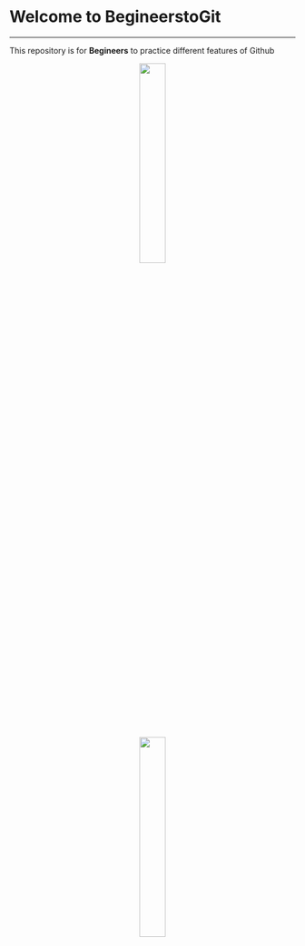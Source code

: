 # Welcome to BegineerstoGit
***
This repository is for **Begineers** to practice different features of Github
<p align = "center"><img src = "https://media.giphy.com/media/xUPGGDNsLvqsBOhuU0/giphy.gif" width = 30%></p>
<p align = "center"><img src = "https://media.giphy.com/media/bcKmIWkUMCjVm/giphy.gif" width = 30%></p>
